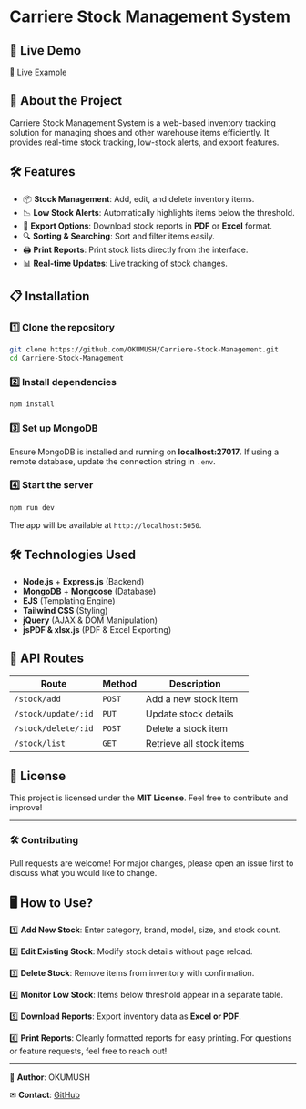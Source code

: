 # Carriere Stock Management System

## 🚀 Live Demo
[🔗 Live Example](https://cuddly-space-enigma-97jg7pwpqxwjhxj49-5050.app.github.dev/)

## 📖 About the Project
Carriere Stock Management System is a web-based inventory tracking solution for managing shoes and other warehouse items efficiently. It provides real-time stock tracking, low-stock alerts, and export features.

## 🛠 Features
- 📦 **Stock Management**: Add, edit, and delete inventory items.
- 📉 **Low Stock Alerts**: Automatically highlights items below the threshold.
- 📑 **Export Options**: Download stock reports in **PDF** or **Excel** format.
- 🔍 **Sorting & Searching**: Sort and filter items easily.
- 🖨 **Print Reports**: Print stock lists directly from the interface.
- 📊 **Real-time Updates**: Live tracking of stock changes.

## 📋 Installation
### 1️⃣ Clone the repository
```sh
git clone https://github.com/OKUMUSH/Carriere-Stock-Management.git
cd Carriere-Stock-Management
```

### 2️⃣ Install dependencies
```sh
npm install
```

### 3️⃣ Set up MongoDB
Ensure MongoDB is installed and running on **localhost:27017**. If using a remote database, update the connection string in `.env`.

### 4️⃣ Start the server
```sh
npm run dev
```

The app will be available at `http://localhost:5050`.

## 🛠 Technologies Used
- **Node.js** + **Express.js** (Backend)
- **MongoDB** + **Mongoose** (Database)
- **EJS** (Templating Engine)
- **Tailwind CSS** (Styling)
- **jQuery** (AJAX & DOM Manipulation)
- **jsPDF & xlsx.js** (PDF & Excel Exporting)

## 📌 API Routes
| Route | Method | Description |
|--------|--------|----------------|
| `/stock/add` | `POST` | Add a new stock item |
| `/stock/update/:id` | `PUT` | Update stock details |
| `/stock/delete/:id` | `POST` | Delete a stock item |
| `/stock/list` | `GET` | Retrieve all stock items |

## 📜 License
This project is licensed under the **MIT License**. Feel free to contribute and improve!

---
### 🛠 Contributing
Pull requests are welcome! For major changes, please open an issue first to discuss what you would like to change.

## 🖥️ **How to Use?**

1️⃣ **Add New Stock**: Enter category, brand, model, size, and stock count.

2️⃣ **Edit Existing Stock**: Modify stock details without page reload.

3️⃣ **Delete Stock**: Remove items from inventory with confirmation.

4️⃣ **Monitor Low Stock**: Items below threshold appear in a separate table.

5️⃣ **Download Reports**: Export inventory data as **Excel or PDF**.

6️⃣ **Print Reports**: Cleanly formatted reports for easy printing.
For questions or feature requests, feel free to reach out!

---
📌 **Author**: OKUMUSH

✉ **Contact**: [GitHub](https://github.com/OKUMUSH)

